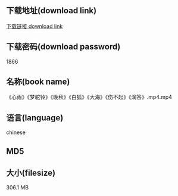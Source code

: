 ## 下载地址(download link)
[下载链接 download link](https://tutu365.netlify.app/?s=%E3%80%8A%E5%BF%83%E9%9B%A8%E3%80%8B%E3%80%8A%E6%A2%A6%E9%A9%BC%E9%93%83%E3%80%8B%E3%80%8A%E6%99%9A%E7%A7%8B%E3%80%8B%E3%80%8A%E7%99%BD%E7%8B%90%E3%80%8B%E3%80%8A%E5%A4%A7%E6%B5%B7%E3%80%8B%E3%80%8A%E4%BC%A4%E4%B8%8D%E8%B5%B7%E3%80%8B%E3%80%8A%E6%BB%B4%E7%AD%94%E3%80%8B.mp4)

## 下载密码(download password)
1866

## 名称(book name)
《心雨》《梦驼铃》《晚秋》《白狐》《大海》《伤不起》《滴答》.mp4.mp4

## 语言(language)
chinese

## MD5


## 大小(filesize)
306.1 MB
